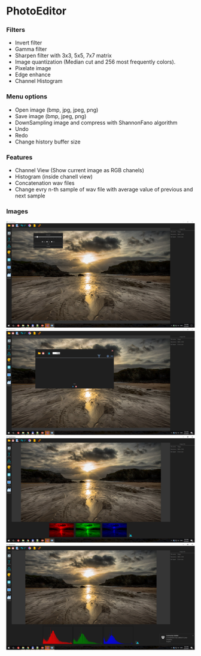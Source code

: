# PhotoEditor
### Filters
 - Invert filter
 - Gamma filter
 - Sharpen filter with 3x3, 5x5, 7x7 matrix
 - Image quantization (Median cut and 256 most frequently colors).
 - Pixelate image
 - Edge enhance
 - Channel Histogram
### Menu options

  - Open image (bmp, jpg, jpeg, png)
  - Save image (bmp, jpeg, png)
  - DownSampling image and compress with ShannonFano algorithm
  - Undo
  - Redo
  - Change history buffer size
  
### Features
  - Channel View (Show current image as RGB chanels)
  - Histogram (inside chanell view)
  - Concatenation wav files
  - Change evry n-th sample of wav file with average value of previous and next sample
### Images
![alt tag](https://raw.githubusercontent.com/nikolan92/PhotoEditor/master/Images/Screenshot%202017-05-23%2020.54.40.png)
![alt tag](https://raw.githubusercontent.com/nikolan92/PhotoEditor/master/Images/Screenshot%202017-05-23%2020.54.50.png)
![alt tag](https://raw.githubusercontent.com/nikolan92/PhotoEditor/master/Images/Screenshot%202017-05-23%2020.55.05.png)
![alt tag](https://raw.githubusercontent.com/nikolan92/PhotoEditor/master/Images/Screenshot%202017-05-23%2020.55.08.png)
